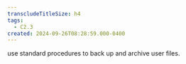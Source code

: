 ```yaml
---
transcludeTitleSize: h4
tags:
  - C2.3
created: 2024-09-26T08:28:59.000-0400
---
```

use standard procedures to back up and archive user files.